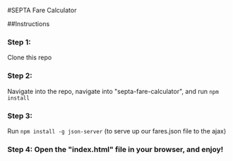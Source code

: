 #SEPTA Fare Calculator

##Instructions

### Step 1:
   Clone this repo

### Step 2:
   Navigate into the repo, navigate into "septa-fare-calculator", and run `npm install`

### Step 3:
   Run `npm install -g json-server` (to serve up our fares.json file to the ajax)

### Step 4: Open the "index.html" file in your browser, and enjoy!